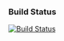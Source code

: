 ### Build Status ###

[![Build Status](http://pamina:8080/job/ArithExpr/badge/icon)](http://pamina:8080/job/ArithExpr)
